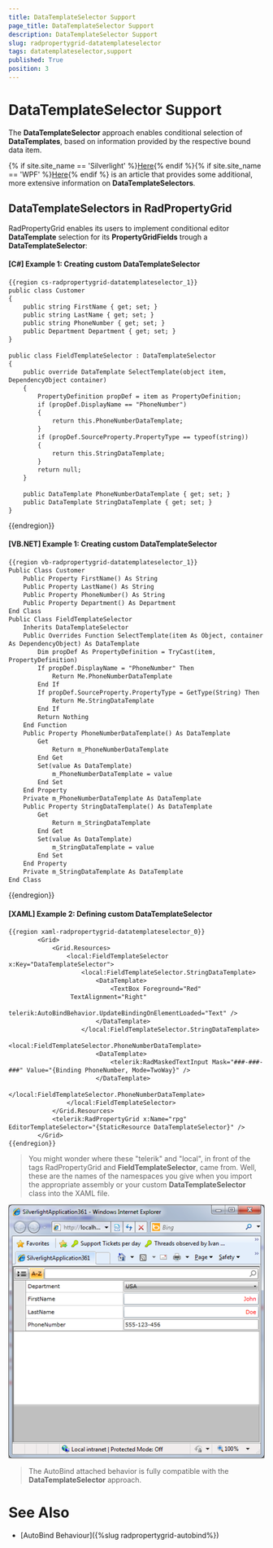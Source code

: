 ```yaml
---
title: DataTemplateSelector Support
page_title: DataTemplateSelector Support
description: DataTemplateSelector Support
slug: radpropertygrid-datatemplateselector
tags: datatemplateselector,support
published: True
position: 3
---
```


# DataTemplateSelector Support

The __DataTemplateSelector__ approach enables conditional selection of __DataTemplates__, based on information provided by the respective bound data item.

{% if site.site_name == 'Silverlight' %}[Here](http://www.telerik.com/help/silverlight/gridview-template-selectors-overview.html){% endif %}{% if site.site_name == 'WPF' %}[Here](http://www.telerik.com/help/wpf/gridview-template-selectors-overview.html){% endif %} is an article that provides some additional, more extensive information on __DataTemplateSelectors__.

## DataTemplateSelectors in RadPropertyGrid

RadPropertyGrid enables its users to implement conditional editor __DataTemplate__ selection for its __PropertyGridFields__ trough a __DataTemplateSelector__:

#### __[C#] Example 1: Creating custom DataTemplateSelector__

	{{region cs-radpropertygrid-datatemplateselector_1}}
	public class Customer
	{
	    public string FirstName { get; set; }
	    public string LastName { get; set; }
	    public string PhoneNumber { get; set; }
	    public Department Department { get; set; }
	}
	 
	public class FieldTemplateSelector : DataTemplateSelector
	{
	    public override DataTemplate SelectTemplate(object item, DependencyObject container)
	    {
	        PropertyDefinition propDef = item as PropertyDefinition;
	        if (propDef.DisplayName == "PhoneNumber")
	        {
	            return this.PhoneNumberDataTemplate;
	        }
	        if (propDef.SourceProperty.PropertyType == typeof(string))
	        {
	            return this.StringDataTemplate;
	        }
	        return null;
	    }
	 
	    public DataTemplate PhoneNumberDataTemplate { get; set; }
	    public DataTemplate StringDataTemplate { get; set; }
	}
{{endregion}}

#### __[VB.NET] Example 1: Creating custom DataTemplateSelector__

	{{region vb-radpropertygrid-datatemplateselector_1}}
	Public Class Customer
	    Public Property FirstName() As String
	    Public Property LastName() As String
	    Public Property PhoneNumber() As String
	    Public Property Department() As Department
	End Class
	Public Class FieldTemplateSelector
	    Inherits DataTemplateSelector
	    Public Overrides Function SelectTemplate(item As Object, container As DependencyObject) As DataTemplate
	        Dim propDef As PropertyDefinition = TryCast(item, PropertyDefinition)
	        If propDef.DisplayName = "PhoneNumber" Then
	            Return Me.PhoneNumberDataTemplate
	        End If
	        If propDef.SourceProperty.PropertyType = GetType(String) Then
	            Return Me.StringDataTemplate
	        End If
	        Return Nothing
	    End Function
	    Public Property PhoneNumberDataTemplate() As DataTemplate
	        Get
	            Return m_PhoneNumberDataTemplate
	        End Get
	        Set(value As DataTemplate)
	            m_PhoneNumberDataTemplate = value
	        End Set
	    End Property
	    Private m_PhoneNumberDataTemplate As DataTemplate
	    Public Property StringDataTemplate() As DataTemplate
	        Get
	            Return m_StringDataTemplate
	        End Get
	        Set(value As DataTemplate)
	            m_StringDataTemplate = value
	        End Set
	    End Property
	    Private m_StringDataTemplate As DataTemplate
	End Class
{{endregion}}

#### __[XAML] Example 2: Defining custom DataTemplateSelector__

	{{region xaml-radpropertygrid-datatemplateselector_0}}
			<Grid>
			    <Grid.Resources>
			        <local:FieldTemplateSelector x:Key="DataTemplateSelector">
			            <local:FieldTemplateSelector.StringDataTemplate>
			                <DataTemplate>
			                    <TextBox Foreground="Red"
			         TextAlignment="Right"
			         telerik:AutoBindBehavior.UpdateBindingOnElementLoaded="Text" />
			                </DataTemplate>
			            </local:FieldTemplateSelector.StringDataTemplate>
			            <local:FieldTemplateSelector.PhoneNumberDataTemplate>
			                <DataTemplate>
			                    <telerik:RadMaskedTextInput Mask="###-###-###" Value="{Binding PhoneNumber, Mode=TwoWay}" />
			                </DataTemplate>
			            </local:FieldTemplateSelector.PhoneNumberDataTemplate>
			        </local:FieldTemplateSelector>
			    </Grid.Resources>
			    <telerik:RadPropertyGrid x:Name="rpg" EditorTemplateSelector="{StaticResource DataTemplateSelector}" />
			</Grid>
	{{endregion}}

>You might wonder where these "telerik" and "local", in front of the tags RadPropertyGrid and __FieldTemplateSelector__, came from. Well, these are the names of the namespaces you give when you import the appropriate assembly or your custom __DataTemplateSelector__ class into the XAML file.

![Rad Property Grid Template Selectors](images/RadPropertyGrid_Template_Selectors.png)

>The AutoBind attached behavior is fully compatible with the __DataTemplateSelector__ approach.

# See Also

 * [AutoBind Behaviour]({%slug radpropertygrid-autobind%})
